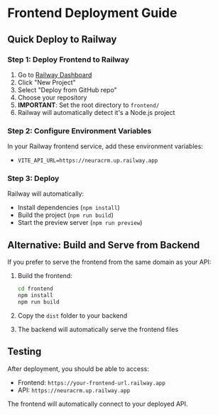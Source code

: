 # Frontend Deployment Guide

## Quick Deploy to Railway

### Step 1: Deploy Frontend to Railway
1. Go to [Railway Dashboard](https://railway.app/dashboard)
2. Click "New Project"
3. Select "Deploy from GitHub repo"
4. Choose your repository
5. **IMPORTANT**: Set the root directory to `frontend/`
6. Railway will automatically detect it's a Node.js project

### Step 2: Configure Environment Variables
In your Railway frontend service, add these environment variables:
- `VITE_API_URL=https://neuracrm.up.railway.app`

### Step 3: Deploy
Railway will automatically:
- Install dependencies (`npm install`)
- Build the project (`npm run build`)
- Start the preview server (`npm run preview`)

## Alternative: Build and Serve from Backend

If you prefer to serve the frontend from the same domain as your API:

1. Build the frontend:
   ```bash
   cd frontend
   npm install
   npm run build
   ```

2. Copy the `dist` folder to your backend
3. The backend will automatically serve the frontend files

## Testing

After deployment, you should be able to access:
- Frontend: `https://your-frontend-url.railway.app`
- API: `https://neuracrm.up.railway.app`

The frontend will automatically connect to your deployed API.
